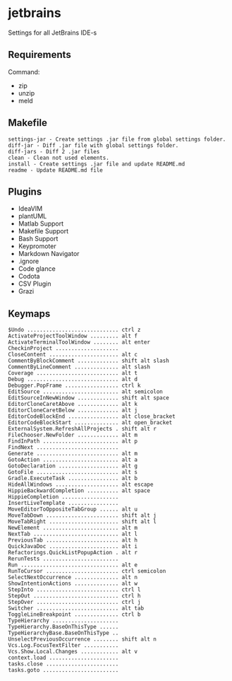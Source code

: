 
# jetbrains
Settings for all JetBrains IDE-s

## Requirements
Command:
 - zip
 - unzip
 - meld

## Makefile

	settings-jar - Create settings .jar file from global settings folder.
	diff-jar - Diff .jar file with global settings folder.
	diff-jars - Diff 2 .jar files
	clean - Clean not used elements.
	install - Create settings .jar file and update README.md
	readme - Update README.md file

## Plugins

 - IdeaVIM
 - plantUML
 - Matlab Support
 - Makefile Support
 - Bash Support
 - Keypromoter
 - Markdown Navigator
 - .ignore
 - Code glance
 - Codota
 - CSV Plugin
 - Grazi

## Keymaps

	$Undo ............................. ctrl z
	ActivateProjectToolWindow ......... alt f
	ActivateTerminalToolWindow ........ alt enter
	CheckinProject .................... 
	CloseContent ...................... alt c
	CommentByBlockComment ............. shift alt slash
	CommentByLineComment .............. alt slash
	Coverage .......................... alt t
	Debug ............................. alt d
	Debugger.PopFrame ................. ctrl k
	EditSource ........................ alt semicolon
	EditSourceInNewWindow ............. shift alt space
	EditorCloneCaretAbove ............. alt k
	EditorCloneCaretBelow ............. alt j
	EditorCodeBlockEnd ................ alt close_bracket
	EditorCodeBlockStart .............. alt open_bracket
	ExternalSystem.RefreshAllProjects . shift alt r
	FileChooser.NewFolder ............. alt m
	FindInPath ........................ alt p
	FindNext .......................... 
	Generate .......................... alt m
	GotoAction ........................ alt a
	GotoDeclaration ................... alt g
	GotoFile .......................... alt s
	Gradle.ExecuteTask ................ alt b
	HideAllWindows .................... alt escape
	HippieBackwardCompletion .......... alt space
	HippieCompletion .................. 
	InsertLiveTemplate ................ 
	MoveEditorToOppositeTabGroup ...... alt u
	MoveTabDown ....................... shift alt j
	MoveTabRight ...................... shift alt l
	NewElement ........................ alt m
	NextTab ........................... alt l
	PreviousTab ....................... alt h
	QuickJavaDoc ...................... alt i
	Refactorings.QuickListPopupAction . alt r
	RerunTests ........................ 
	Run ............................... alt e
	RunToCursor ....................... ctrl semicolon
	SelectNextOccurrence .............. alt n
	ShowIntentionActions .............. alt w
	StepInto .......................... ctrl l
	StepOut ........................... ctrl h
	StepOver .......................... ctrl j
	Switcher .......................... alt tab
	ToggleLineBreakpoint .............. ctrl b
	TypeHierarchy ..................... 
	TypeHierarchy.BaseOnThisType ...... 
	TypeHierarchyBase.BaseOnThisType .. 
	UnselectPreviousOccurrence ........ shift alt n
	Vcs.Log.FocusTextFilter ........... 
	Vcs.Show.Local.Changes ............ alt v
	context.load ...................... 
	tasks.close ....................... 
	tasks.goto ........................ 

	